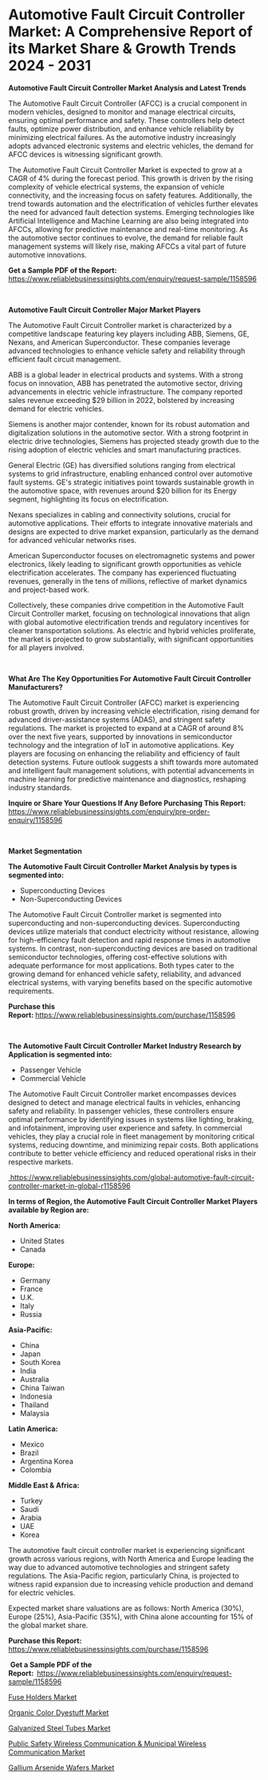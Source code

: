 <p><h1>Automotive Fault Circuit Controller Market: A Comprehensive Report of its Market Share & Growth Trends 2024 - 2031</h1></p><p><strong>Automotive Fault Circuit Controller Market Analysis and Latest Trends</strong></p>
<p><p>The Automotive Fault Circuit Controller (AFCC) is a crucial component in modern vehicles, designed to monitor and manage electrical circuits, ensuring optimal performance and safety. These controllers help detect faults, optimize power distribution, and enhance vehicle reliability by minimizing electrical failures. As the automotive industry increasingly adopts advanced electronic systems and electric vehicles, the demand for AFCC devices is witnessing significant growth.</p><p>The Automotive Fault Circuit Controller Market is expected to grow at a CAGR of 4% during the forecast period. This growth is driven by the rising complexity of vehicle electrical systems, the expansion of vehicle connectivity, and the increasing focus on safety features. Additionally, the trend towards automation and the electrification of vehicles further elevates the need for advanced fault detection systems. Emerging technologies like Artificial Intelligence and Machine Learning are also being integrated into AFCCs, allowing for predictive maintenance and real-time monitoring. As the automotive sector continues to evolve, the demand for reliable fault management systems will likely rise, making AFCCs a vital part of future automotive innovations.</p></p>
<p><strong>Get a Sample PDF of the Report:&nbsp;</strong> <a href="https://www.reliablebusinessinsights.com/enquiry/request-sample/1158596?utm_campaign=100&utm_medium=2&utm_source=Github&utm_content=ia&utm_term=26122024&utm_id=automotive-fault-circuit-controller">https://www.reliablebusinessinsights.com/enquiry/request-sample/1158596</a></p>
<p>&nbsp;</p>
<p><strong>Automotive Fault Circuit Controller Major Market Players</strong></p>
<p><p>The Automotive Fault Circuit Controller market is characterized by a competitive landscape featuring key players including ABB, Siemens, GE, Nexans, and American Superconductor. These companies leverage advanced technologies to enhance vehicle safety and reliability through efficient fault circuit management.</p><p>ABB is a global leader in electrical products and systems. With a strong focus on innovation, ABB has penetrated the automotive sector, driving advancements in electric vehicle infrastructure. The company reported sales revenue exceeding $29 billion in 2022, bolstered by increasing demand for electric vehicles.</p><p>Siemens is another major contender, known for its robust automation and digitalization solutions in the automotive sector. With a strong footprint in electric drive technologies, Siemens has projected steady growth due to the rising adoption of electric vehicles and smart manufacturing practices.</p><p>General Electric (GE) has diversified solutions ranging from electrical systems to grid infrastructure, enabling enhanced control over automotive fault systems. GE's strategic initiatives point towards sustainable growth in the automotive space, with revenues around $20 billion for its Energy segment, highlighting its focus on electrification.</p><p>Nexans specializes in cabling and connectivity solutions, crucial for automotive applications. Their efforts to integrate innovative materials and designs are expected to drive market expansion, particularly as the demand for advanced vehicular networks rises.</p><p>American Superconductor focuses on electromagnetic systems and power electronics, likely leading to significant growth opportunities as vehicle electrification accelerates. The company has experienced fluctuating revenues, generally in the tens of millions, reflective of market dynamics and project-based work.</p><p>Collectively, these companies drive competition in the Automotive Fault Circuit Controller market, focusing on technological innovations that align with global automotive electrification trends and regulatory incentives for cleaner transportation solutions. As electric and hybrid vehicles proliferate, the market is projected to grow substantially, with significant opportunities for all players involved.</p></p>
<p>&nbsp;</p>
<p><strong>What Are The Key Opportunities For Automotive Fault Circuit Controller Manufacturers?</strong></p>
<p><p>The Automotive Fault Circuit Controller (AFCC) market is experiencing robust growth, driven by increasing vehicle electrification, rising demand for advanced driver-assistance systems (ADAS), and stringent safety regulations. The market is projected to expand at a CAGR of around 8% over the next five years, supported by innovations in semiconductor technology and the integration of IoT in automotive applications. Key players are focusing on enhancing the reliability and efficiency of fault detection systems. Future outlook suggests a shift towards more automated and intelligent fault management solutions, with potential advancements in machine learning for predictive maintenance and diagnostics, reshaping industry standards.</p></p>
<p><strong>Inquire or Share Your Questions If Any Before Purchasing This Report:</strong> <a href="https://www.reliablebusinessinsights.com/enquiry/pre-order-enquiry/1158596?utm_campaign=100&utm_medium=2&utm_source=Github&utm_content=ia&utm_term=26122024&utm_id=automotive-fault-circuit-controller">https://www.reliablebusinessinsights.com/enquiry/pre-order-enquiry/1158596</a></p>
<p>&nbsp;</p>
<p><strong>Market Segmentation</strong></p>
<p><strong>The Automotive Fault Circuit Controller Market Analysis by types is segmented into:</strong></p>
<p><ul><li>Superconducting Devices</li><li>Non-Superconducting Devices</li></ul></p>
<p><p>The Automotive Fault Circuit Controller market is segmented into superconducting and non-superconducting devices. Superconducting devices utilize materials that conduct electricity without resistance, allowing for high-efficiency fault detection and rapid response times in automotive systems. In contrast, non-superconducting devices are based on traditional semiconductor technologies, offering cost-effective solutions with adequate performance for most applications. Both types cater to the growing demand for enhanced vehicle safety, reliability, and advanced electrical systems, with varying benefits based on the specific automotive requirements.</p></p>
<p><strong>Purchase this Report:&nbsp;</strong><a href="https://www.reliablebusinessinsights.com/purchase/1158596?utm_campaign=100&utm_medium=2&utm_source=Github&utm_content=ia&utm_term=26122024&utm_id=automotive-fault-circuit-controller">https://www.reliablebusinessinsights.com/purchase/1158596</a></p>
<p>&nbsp;</p>
<p><strong>The Automotive Fault Circuit Controller Market Industry Research by Application is segmented into:</strong></p>
<p><ul><li>Passenger Vehicle</li><li>Commercial Vehicle</li></ul></p>
<p><p>The Automotive Fault Circuit Controller market encompasses devices designed to detect and manage electrical faults in vehicles, enhancing safety and reliability. In passenger vehicles, these controllers ensure optimal performance by identifying issues in systems like lighting, braking, and infotainment, improving user experience and safety. In commercial vehicles, they play a crucial role in fleet management by monitoring critical systems, reducing downtime, and minimizing repair costs. Both applications contribute to better vehicle efficiency and reduced operational risks in their respective markets.</p></p>
<p><a href="https://www.reliablebusinessinsights.com/global-automotive-fault-circuit-controller-market-in-global-r1158596?utm_campaign=100&utm_medium=2&utm_source=Github&utm_content=ia&utm_term=26122024&utm_id=automotive-fault-circuit-controller">&nbsp;https://www.reliablebusinessinsights.com/global-automotive-fault-circuit-controller-market-in-global-r1158596</a></p>
<p><strong>In terms of Region, the Automotive Fault Circuit Controller Market Players available by Region are:</strong></p>
<p>
    <p> <strong> North America: </strong>
        <ul>
            <li>United States</li>
            <li>Canada</li>
        </ul>
        </p> 
    <p> <strong> Europe: </strong>
        <ul>
            <li>Germany</li>
            <li>France</li>
            <li>U.K.</li>
            <li>Italy</li>
            <li>Russia</li>
        </ul>
        </p> 
    <p> <strong> Asia-Pacific: </strong>
        <ul>
            <li>China</li>
            <li>Japan</li>
            <li>South Korea</li>
            <li>India</li>
            <li>Australia</li>
            <li>China Taiwan</li>
            <li>Indonesia</li>
            <li>Thailand</li>
            <li>Malaysia</li>
        </ul>
        </p> 
    <p> <strong> Latin America: </strong>
        <ul>
            <li>Mexico</li>
            <li>Brazil</li>
            <li>Argentina Korea</li>
            <li>Colombia</li>
        </ul>
        </p> 
    <p> <strong> Middle East & Africa: </strong>
        <ul>
            <li>Turkey</li>
            <li>Saudi</li>
            <li>Arabia</li>
            <li>UAE</li>
            <li>Korea</li>
        </ul>
    </p>
    </p>
<p><p>The automotive fault circuit controller market is experiencing significant growth across various regions, with North America and Europe leading the way due to advanced automotive technologies and stringent safety regulations. The Asia-Pacific region, particularly China, is projected to witness rapid expansion due to increasing vehicle production and demand for electric vehicles. </p><p>Expected market share valuations are as follows: North America (30%), Europe (25%), Asia-Pacific (35%), with China alone accounting for 15% of the global market share.</p></p>
<p><strong>Purchase this Report: </strong><a href="https://www.reliablebusinessinsights.com/purchase/1158596?utm_campaign=100&utm_medium=2&utm_source=Github&utm_content=ia&utm_term=26122024&utm_id=automotive-fault-circuit-controller">https://www.reliablebusinessinsights.com/purchase/1158596</a></p>
<p>&nbsp;<strong>Get a Sample PDF of the Report:&nbsp;&nbsp;</strong><a href="https://www.reliablebusinessinsights.com/enquiry/request-sample/1158596?utm_campaign=100&utm_medium=2&utm_source=Github&utm_content=ia&utm_term=26122024&utm_id=automotive-fault-circuit-controller">https://www.reliablebusinessinsights.com/enquiry/request-sample/1158596</a></p>
<p><strong></strong></p>
<p><p><a href="https://www.linkedin.com/pulse/f-my-mkt-intel-xkfif?utm_campaign=100&utm_medium=2&utm_source=Github&utm_content=ia&utm_term=26122024&utm_id=automotive-fault-circuit-controller">Fuse Holders Market</a></p><p><a href="https://github.com/nicoletavirag/Market-Research-Report-List-5/blob/main/organic-color-dyestuff-market.md?utm_campaign=100&utm_medium=2&utm_source=Github&utm_content=ia&utm_term=26122024&utm_id=automotive-fault-circuit-controller">Organic Color Dyestuff Market</a></p><p><a href="https://www.linkedin.com/pulse/comprehensive-assessment-globalgalvanized-steel-tubes-marketmarketsize-hrkhe?utm_campaign=100&utm_medium=2&utm_source=Github&utm_content=ia&utm_term=26122024&utm_id=automotive-fault-circuit-controller">Galvanized Steel Tubes Market</a></p><p><a href="https://github.com/janraimondo83/Market-Research-Report-List-1/blob/main/public-safety-wireless-communication-municipal-wireless-communication-market.md?utm_campaign=100&utm_medium=2&utm_source=Github&utm_content=ia&utm_term=26122024&utm_id=automotive-fault-circuit-controller">Public Safety Wireless Communication & Municipal Wireless Communication Market</a></p><p><a href="https://www.linkedin.com/pulse/opportunities-challenges-gallium-arsenide-wafers-market-strategic-o8jme?utm_campaign=100&utm_medium=2&utm_source=Github&utm_content=ia&utm_term=26122024&utm_id=automotive-fault-circuit-controller">Gallium Arsenide Wafers Market</a></p></p>
